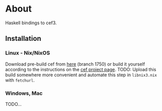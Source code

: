 # About

Haskell bindings to cef3.

## Installation

### Linux - Nix/NixOS

Download pre-build cef from [here][cef builds] (branch 1750) or build it
yourself according to the instructions on the [cef project page][cef].
TODO: Upload this build somewhere more convenient and automate this
step in `libnix3.nix` with `fetchurl`.

### Windows, Mac
TODO...

[cef builds]: https://cefbuilds.com/#branch_1750
[cef]: https://bitbucket.org/chromiumembedded/cef
